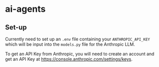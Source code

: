 # ai-agents

## Set-up

Currently need to set up an `.env` file containing your `ANTHROPIC_API_KEY` which will be input into the `models.py` file for the Anthropic LLM.

To get an API Key from Anthropic, you will need to create an account and get an API Key at https://console.anthropic.com/settings/keys.
